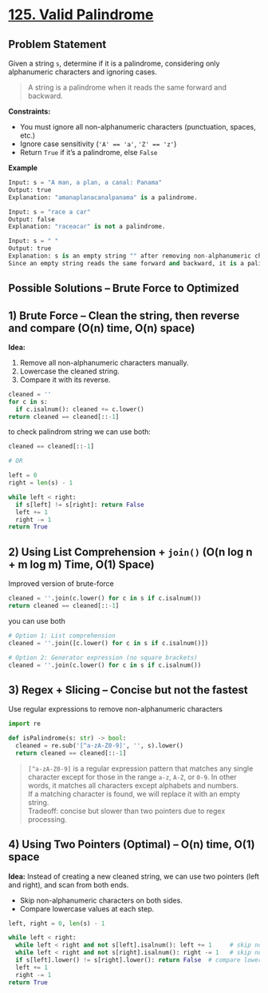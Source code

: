 # [125. Valid Palindrome](https://leetcode.com/problems/valid-palindrome/description/)

## Problem Statement
Given a string `s`, determine if it is a palindrome, considering only alphanumeric characters and ignoring cases.
> A string is a palindrome when it reads the same forward and backward.

**Constraints:**  
- You must ignore all non-alphanumeric characters (punctuation, spaces, etc.)
- Ignore case sensitivity (`'A' == 'a'`, `'Z' == 'z'`)
- Return `True` if it’s a palindrome, else `False`

**Example**
```python
Input: s = "A man, a plan, a canal: Panama"
Output: true
Explanation: "amanaplanacanalpanama" is a palindrome.
```
```python
Input: s = "race a car"
Output: false
Explanation: "raceacar" is not a palindrome.
```
```python
Input: s = " "
Output: true
Explanation: s is an empty string "" after removing non-alphanumeric characters.
Since an empty string reads the same forward and backward, it is a palindrome.
```
## Possible Solutions – Brute Force to Optimized
## 1) Brute Force – Clean the string, then reverse and compare (O(n) time, O(n) space)
**Idea:**  
1. Remove all non-alphanumeric characters manually.
2. Lowercase the cleaned string.
3. Compare it with its reverse.

```python
cleaned = ''
for c in s:
  if c.isalnum(): cleaned += c.lower()
return cleaned == cleaned[::-1]
```
to check palindrom string we can use both:
```python
cleaned == cleaned[::-1]

# OR

left = 0 
right = len(s) - 1

while left < right:
  if s[left] != s[right]: return False
  left += 1
  right -= 1
return True
```
## 2) Using List Comprehension + `join()` (O(n log n + m log m) Time, O(1) Space)
Improved version of brute-force
```python
cleaned = ''.join(c.lower() for c in s if c.isalnum())
return cleaned == cleaned[::-1]
```
you can use both 
```python
# Option 1: List comprehension
cleaned = ''.join([c.lower() for c in s if c.isalnum()])

# Option 2: Generator expression (no square brackets)
cleaned = ''.join(c.lower() for c in s if c.isalnum())
```

## 3) Regex + Slicing – Concise but not the fastest
Use regular expressions to remove non-alphanumeric characters

```python
import re

def isPalindrome(s: str) -> bool:
  cleaned = re.sub('[^a-zA-Z0-9]', '', s).lower()
  return cleaned == cleaned[::-1]
```
> `[^a-zA-Z0-9]` is a regular expression pattern that matches any single character except for those in the range `a-z`, `A-Z`, or `0-9`. In other words, it matches all characters except alphabets and numbers.  
> If a matching character is found, we will replace it with an empty string.  
> Tradeoff: concise but slower than two pointers due to regex processing.

## 4) Using Two Pointers (Optimal) – O(n) time, O(1) space
**Idea:** Instead of creating a new cleaned string, we can use two pointers (left and right), and scan from both ends.
- Skip non-alphanumeric characters on both sides.
- Compare lowercase values at each step.

```python
left, right = 0, len(s) - 1

while left < right:
  while left < right and not s[left].isalnum(): left += 1     # skip non-alphanumeric on left
  while left < right and not s[right].isalnum(): right -= 1   # skip non-alphanumeric on right
  if s[left].lower() != s[right].lower(): return False  # compare lowercased chars
  left += 1
  right -= 1
return True
```
